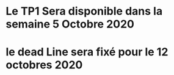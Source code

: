 # Le TP1 Sera disponible dans la semaine 5 Octobre 2020
# le dead Line sera fixé pour le 12 octobres 2020


